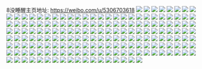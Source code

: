 8没睡醒主页地址: https://weibo.com/u/5306703618 
![](https://wx4.sinaimg.cn/mw2000/005N8o1Qgy1h94r94c2lhj32402u3b2b.jpg) 
![](https://wx4.sinaimg.cn/mw2000/005N8o1Qgy1h94r994hgnj32c03401kz.jpg) 
![](https://wx4.sinaimg.cn/mw2000/005N8o1Qgy1h94rau85tfj3238376u0z.jpg) 
![](https://wx4.sinaimg.cn/mw2000/005N8o1Qgy1h8yruuf4oej324i2u0npe.jpg) 
![](https://wx4.sinaimg.cn/mw2000/005N8o1Qgy1h8yruvqi8cj320l2otb2a.jpg) 
![](https://wx4.sinaimg.cn/mw2000/005N8o1Qgy1h8yruxf68mj329q30y7wj.jpg) 
![](https://wx4.sinaimg.cn/mw2000/005N8o1Qgy1h8s42gq7mgj30wp0osdmd.jpg) 
![](https://wx4.sinaimg.cn/mw2000/005N8o1Qgy1h8s42hp2f3j31ia20db29.jpg) 
![](https://wx4.sinaimg.cn/mw2000/005N8o1Qgy1h8s42j4kgnj31ya2lpe41.jpg) 
![](https://wx4.sinaimg.cn/mw2000/005N8o1Qgy1h8s42kfhvpj31sc2ds4qq.jpg) 
![](https://wx4.sinaimg.cn/mw2000/005N8o1Qgy1h8s42mig31j30u0140k3n.jpg) 
![](https://wx4.sinaimg.cn/mw2000/005N8o1Qgy1h8s42qpevdj31zh2naqv5.jpg) 
![](https://wx4.sinaimg.cn/mw2000/005N8o1Qgy1h8s42t7z39j31tb2f3kjl.jpg) 
![](https://wx4.sinaimg.cn/mw2000/005N8o1Qly1h7gpde4vpwj31400u0jur.jpg) 
![](https://wx4.sinaimg.cn/mw2000/005N8o1Qly1h7gpdenb2uj30u0140thv.jpg) 
![](https://wx4.sinaimg.cn/mw2000/005N8o1Qly1h7gpdd62qlj30u01dlwg9.jpg) 
![](https://wx4.sinaimg.cn/mw2000/005N8o1Qly1h7gpdcn0gaj30u0140ju7.jpg) 
![](https://wx4.sinaimg.cn/mw2000/005N8o1Qgy1h70msayjjpj314r1icked.jpg) 
![](https://wx4.sinaimg.cn/mw2000/005N8o1Qgy1h70msfeg76j32c0340x6p.jpg) 
![](https://wx4.sinaimg.cn/mw2000/005N8o1Qgy1h70msmp35ij32c03404qs.jpg) 
![](https://wx4.sinaimg.cn/mw2000/005N8o1Qgy1h6zcpqlkimj31sc2ds4qq.jpg) 
![](https://wx4.sinaimg.cn/mw2000/005N8o1Qgy1h6zcpxhr88j321j2p9jvg.jpg) 
![](https://wx4.sinaimg.cn/mw2000/005N8o1Qgy1h6zcpv0dg8j31rw2ds7wi.jpg) 
![](https://wx4.sinaimg.cn/mw2000/005N8o1Qgy1h6zcpnnmxgj31oq28zqv5.jpg) 
![](https://wx4.sinaimg.cn/mw2000/005N8o1Qgy1h6sguqxjvnj326m2wuu0x.jpg) 
![](https://wx4.sinaimg.cn/mw2000/005N8o1Qgy1h6sguug9kej30zk0k0aaf.jpg) 
![](https://wx4.sinaimg.cn/mw2000/005N8o1Qgy1h6sgutqhysj30u0140dgo.jpg) 
![](https://wx4.sinaimg.cn/mw2000/005N8o1Qgy1h6df4jsfquj30u0140gog.jpg) 
![](https://wx4.sinaimg.cn/mw2000/005N8o1Qgy1h6df4p88hjj30u013ztdz.jpg) 
![](https://wx4.sinaimg.cn/mw2000/005N8o1Qgy1h6df4otyj6j30u01407fg.jpg) 
![](https://wx4.sinaimg.cn/mw2000/005N8o1Qgy1h5j1jch1kuj30ux0u00z6.jpg) 
![](https://wx4.sinaimg.cn/mw2000/005N8o1Qgy1h5fsgfg8fyj31sc2ds1kz.jpg) 
![](https://wx4.sinaimg.cn/mw2000/005N8o1Qgy1h5fslyif54j3289309b2a.jpg) 
![](https://wx4.sinaimg.cn/mw2000/005N8o1Qgy1h5fsm10lcaj31o0280e81.jpg) 
![](https://wx4.sinaimg.cn/mw2000/005N8o1Qgy1h5fsm5yaocj31s22dfnfx.jpg) 
![](https://wx4.sinaimg.cn/mw2000/005N8o1Qgy1h5fsm3t2ndj32ff38fu0y.jpg) 
![](https://wx4.sinaimg.cn/mw2000/005N8o1Qgy1h5elq0l30gj30u014010b.jpg) 
![](https://wx4.sinaimg.cn/mw2000/005N8o1Qgy1h5elq18qchj30u014bjz2.jpg) 
![](https://wx4.sinaimg.cn/mw2000/005N8o1Qgy1h5elpzl4ncj30u014djyi.jpg) 
![](https://wx4.sinaimg.cn/mw2000/005N8o1Qgy1h5elq1xks2j30u014b7cg.jpg) 
![](https://wx4.sinaimg.cn/mw2000/005N8o1Qgy1h5b0fiudvbj32c0340qv6.jpg) 
![](https://wx4.sinaimg.cn/mw2000/005N8o1Qgy1h5b0fmgds6j31wc2jzx6p.jpg) 
![](https://wx4.sinaimg.cn/mw2000/005N8o1Qgy1h5b0fobwlgj30q70vn45a.jpg) 
![](https://wx4.sinaimg.cn/mw2000/005N8o1Qgy1h5b0fqj7uoj328g2z9qv6.jpg) 
![](https://wx4.sinaimg.cn/mw2000/005N8o1Qgy1h5b0frn2w1j31sc2dsu0x.jpg) 
![](https://wx4.sinaimg.cn/mw2000/005N8o1Qgy1h4trzv83o6j30u01400yq.jpg) 
![](https://wx4.sinaimg.cn/mw2000/005N8o1Qgy1h4trzuj54tj30u00xa46t.jpg) 
![](https://wx4.sinaimg.cn/mw2000/005N8o1Qgy1h4ts02simlj30u01400yo.jpg) 
![](https://wx4.sinaimg.cn/mw2000/005N8o1Qgy1h4trzwp7xxj30u00x4dmf.jpg) 
![](https://wx4.sinaimg.cn/mw2000/005N8o1Qgy1h4trzylc23j30u0140jy8.jpg) 
![](https://wx4.sinaimg.cn/mw2000/005N8o1Qgy1h4ts01gkzvj30u014010h.jpg) 
![](https://wx4.sinaimg.cn/mw2000/005N8o1Qgy1h4g0w311ppj31sc2dsx6p.jpg) 
![](https://wx4.sinaimg.cn/mw2000/005N8o1Qgy1h4g0w22wnkj31sc2dsx6p.jpg) 
![](https://wx4.sinaimg.cn/mw2000/005N8o1Qgy1h40vv6igrcj31o0280x6p.jpg) 
![](https://wx4.sinaimg.cn/mw2000/005N8o1Qgy1h40vveugx9j31o0280x6p.jpg) 
![](https://wx4.sinaimg.cn/mw2000/005N8o1Qgy1h40vvi0bc2j31hp1zme81.jpg) 
![](https://wx4.sinaimg.cn/mw2000/005N8o1Qgy1h40vuosl0aj32c0340b2b.jpg) 
![](https://wx4.sinaimg.cn/mw2000/005N8o1Qgy1h36rfdf3d6j30u014edn1.jpg) 
![](https://wx4.sinaimg.cn/mw2000/005N8o1Qgy1h36rfe9ko9j30u0151wm1.jpg) 
![](https://wx4.sinaimg.cn/mw2000/005N8o1Qgy1h36rff3xzzj30u0140126.jpg) 
![](https://wx4.sinaimg.cn/mw2000/005N8o1Qgy1h36rffw20jj30u0140ti2.jpg) 
![](https://wx4.sinaimg.cn/mw2000/005N8o1Qgy1h2v3928u44j325c2vvx6p.jpg) 
![](https://wx4.sinaimg.cn/mw2000/005N8o1Qgy1h2v393mbm5j321y2r8qv5.jpg) 
![](https://wx4.sinaimg.cn/mw2000/005N8o1Qgy1h2v390892kj321m2q61ky.jpg) 
![](https://wx4.sinaimg.cn/mw2000/005N8o1Qgy1h2v395k4eqj32c0340qv7.jpg) 
![](https://wx4.sinaimg.cn/mw2000/005N8o1Qgy1h2pih2i4jmj30u014edny.jpg) 
![](https://wx4.sinaimg.cn/mw2000/005N8o1Qgy1h2pih4gj8zj30u014mwm6.jpg) 
![](https://wx4.sinaimg.cn/mw2000/005N8o1Qgy1h2pih6gh35j30u014cgt1.jpg) 
![](https://wx4.sinaimg.cn/mw2000/005N8o1Qgy1h2pigzr2jaj30u014cgtb.jpg) 
![](https://wx4.sinaimg.cn/mw2000/005N8o1Qgy1h2bkpugs6gj32c0340b2a.jpg) 
![](https://wx4.sinaimg.cn/mw2000/005N8o1Qgy1h2bkpx78s1j30zk1bewo0.jpg) 
![](https://wx4.sinaimg.cn/mw2000/005N8o1Qgy1h2bkpzj4hbj32422w8npd.jpg) 
![](https://wx4.sinaimg.cn/mw2000/005N8o1Qgy1h2bkq2r8brj33402c04qr.jpg) 
![](https://wx4.sinaimg.cn/mw2000/005N8o1Qgy1h2bkqa7musj32522wfu0y.jpg) 
![](https://wx4.sinaimg.cn/mw2000/005N8o1Qgy1h2bkqavm4oj31ba0zgdmz.jpg) 
![](https://wx4.sinaimg.cn/mw2000/005N8o1Qgy1h23kgvzdanj31070u0gt4.jpg) 
![](https://wx4.sinaimg.cn/mw2000/005N8o1Qgy1h23kgwnls6j30u0140ai7.jpg) 
![](https://wx4.sinaimg.cn/mw2000/005N8o1Qgy1h1ud6qbd8sj30u01407b1.jpg) 
![](https://wx4.sinaimg.cn/mw2000/005N8o1Qgy1h1ud6queo6j30u0140n3t.jpg) 
![](https://wx4.sinaimg.cn/mw2000/005N8o1Qgy1h1ud6rdgi6j30u0148aht.jpg) 
![](https://wx4.sinaimg.cn/mw2000/005N8o1Qgy1h1ud6ry1nnj30u018sdpk.jpg) 
![](https://wx4.sinaimg.cn/mw2000/005N8o1Qgy1h1afjov61wj32202rihdt.jpg) 
![](https://wx4.sinaimg.cn/mw2000/005N8o1Qgy1h1afjpre5sj31o0280e81.jpg) 
![](https://wx4.sinaimg.cn/mw2000/005N8o1Qgy1h1afjruaitj31sc21gb29.jpg) 
![](https://wx4.sinaimg.cn/mw2000/005N8o1Qgy1h1afjw2itpj31q82blnpd.jpg) 
![](https://wx4.sinaimg.cn/mw2000/005N8o1Qgy1h1afkj5konj30u014eqfk.jpg) 
![](https://wx4.sinaimg.cn/mw2000/005N8o1Qgy1h1afjsudhvj323k2tku0x.jpg) 
![](https://wx4.sinaimg.cn/mw2000/005N8o1Qgy1h1afnm0xsoj31o0280qv5.jpg) 
![](https://wx4.sinaimg.cn/mw2000/005N8o1Qgy1h0udcd1jcwj30u014ngup.jpg) 
![](https://wx4.sinaimg.cn/mw2000/005N8o1Qgy1h0udccbe3wj30u0140110.jpg) 
![](https://wx4.sinaimg.cn/mw2000/005N8o1Qgy1h0udcdmunuj30u0140ag7.jpg) 
![](https://wx4.sinaimg.cn/mw2000/005N8o1Qgy1h0udcecg9yj30u014hahz.jpg) 
![](https://wx4.sinaimg.cn/mw2000/005N8o1Qgy1h08dee44o5j32c0340qv5.jpg) 
![](https://wx4.sinaimg.cn/mw2000/005N8o1Qgy1h08do5em3tj32c03401kz.jpg) 
![](https://wx4.sinaimg.cn/mw2000/005N8o1Qgy1h08dedbrsqj31r02c04qq.jpg) 
![](https://wx4.sinaimg.cn/mw2000/005N8o1Qgy1h08deg7co4j311s1edgzj.jpg) 
![](https://wx4.sinaimg.cn/mw2000/005N8o1Qgy1h08dp1l7ffj30wi17aatq.jpg) 
![](https://wx4.sinaimg.cn/mw2000/005N8o1Qgy1h09g71nzdqj30u0140dpp.jpg) 
![](https://wx4.sinaimg.cn/mw2000/005N8o1Qgy1h02kb9jb8gj30u0140qbp.jpg) 
![](https://wx4.sinaimg.cn/mw2000/005N8o1Qgy1h02kba513ej30u014011e.jpg) 
![](https://wx4.sinaimg.cn/mw2000/005N8o1Qgy1h02kbappnbj30u0140gum.jpg) 
![](https://wx4.sinaimg.cn/mw2000/005N8o1Qgy1h02kbbbm1fj30u0140grn.jpg) 
![](https://wx4.sinaimg.cn/mw2000/005N8o1Qgy1gzyvrla4tgj30u01400zh.jpg) 
![](https://wx4.sinaimg.cn/mw2000/005N8o1Qgy1gzyvrn3sinj30u014ctfu.jpg) 
![](https://wx4.sinaimg.cn/mw2000/005N8o1Qgy1gzyvrq902yj30u0140gsz.jpg) 
![](https://wx4.sinaimg.cn/mw2000/005N8o1Qgy1gzyvv9yy6oj30u014mtge.jpg) 
![](https://wx4.sinaimg.cn/mw2000/005N8o1Qgy1gzvxteg5kjj324k2uynpd.jpg) 
![](https://wx4.sinaimg.cn/mw2000/005N8o1Qgy1gzvxtheijrj32a633c4qs.jpg) 
![](https://wx4.sinaimg.cn/mw2000/005N8o1Qgy1gzvxtkiswoj31u02gqhdt.jpg) 
![](https://wx4.sinaimg.cn/mw2000/005N8o1Qgy1gzvxtoknh9j31ge1xv1kx.jpg) 
![](https://wx4.sinaimg.cn/mw2000/005N8o1Qgy1gzvxtffr21j31u32hvu0x.jpg) 
![](https://wx4.sinaimg.cn/mw2000/005N8o1Qgy1gzvxti7ldgj318y1nyb29.jpg) 
![](https://wx4.sinaimg.cn/mw2000/005N8o1Qgy1gzvxtnp4taj32c0340hdv.jpg) 
![](https://wx4.sinaimg.cn/mw2000/005N8o1Qgy1gzq6hliaiij31r62dox6p.jpg) 
![](https://wx4.sinaimg.cn/mw2000/005N8o1Qgy1gzq6hq6t1yj31zo2nk4qp.jpg) 
![](https://wx4.sinaimg.cn/mw2000/005N8o1Qgy1gzq6hz5duhj311g0pwgw6.jpg) 
![](https://wx4.sinaimg.cn/mw2000/005N8o1Qgy1gzq6hr48udj32c0340qv5.jpg) 
![](https://wx4.sinaimg.cn/mw2000/005N8o1Qgy1gzq6hu3jqdj31vt2iex6p.jpg) 
![](https://wx4.sinaimg.cn/mw2000/005N8o1Qgy1gzq6hkjkywj31vd2j0u0x.jpg) 
![](https://wx4.sinaimg.cn/mw2000/005N8o1Qgy1gzq6hurgu3j31op28xb29.jpg) 
![](https://wx4.sinaimg.cn/mw2000/005N8o1Qgy1gzlc9g5fxxj32as32db2b.jpg) 
![](https://wx4.sinaimg.cn/mw2000/005N8o1Qgy1gzlc9vhtizj32gi1qzb2a.jpg) 
![](https://wx4.sinaimg.cn/mw2000/005N8o1Qgy1gzlc9iwa2rj31ty2fx1ky.jpg) 
![](https://wx4.sinaimg.cn/mw2000/005N8o1Qgy1gzlc9tme3uj31o026be81.jpg) 
![](https://wx4.sinaimg.cn/mw2000/005N8o1Qgy1gzlc9pmgxlj31ww2jvx6p.jpg) 
![](https://wx4.sinaimg.cn/mw2000/005N8o1Qgy1gzlcbv5xkcj31sd2eje81.jpg) 
![](https://wx4.sinaimg.cn/mw2000/005N8o1Qgy1gzlc9qdbwtj31gr1ychdt.jpg) 
![](https://wx4.sinaimg.cn/mw2000/005N8o1Qgy1gzj7dzvb7oj322s2sgqv5.jpg) 
![](https://wx4.sinaimg.cn/mw2000/005N8o1Qgy1gzj7e1bj56j31x12mpkjl.jpg) 
![](https://wx4.sinaimg.cn/mw2000/005N8o1Qgy1gzj7e2miikj321k2q3b2a.jpg) 
![](https://wx4.sinaimg.cn/mw2000/005N8o1Qgy1gzj7e3m9u8j320o2pnnpd.jpg) 
![](https://wx4.sinaimg.cn/mw2000/005N8o1Qgy1gzfd5m65z2j31t52gdqv5.jpg) 
![](https://wx4.sinaimg.cn/mw2000/005N8o1Qgy1gzfd5qmrfjj32c0340e83.jpg) 
![](https://wx4.sinaimg.cn/mw2000/005N8o1Qgy1gzfd5kkmdmj31o0280kjl.jpg) 
![](https://wx4.sinaimg.cn/mw2000/005N8o1Qgy1gzfd5p9dijj32c0340qv8.jpg) 
![](https://wx4.sinaimg.cn/mw2000/005N8o1Qgy1gzfd5lfbo5j31sc1g81kx.jpg) 
![](https://wx4.sinaimg.cn/mw2000/005N8o1Qgy1gzfd5s5xehj31z02mou0x.jpg) 
![](https://wx4.sinaimg.cn/mw2000/005N8o1Qgy1gz9w81vvexj31zb2n3x6p.jpg) 
![](https://wx4.sinaimg.cn/mw2000/005N8o1Qgy1gz9w7zegffj32c0340qv8.jpg) 
![](https://wx4.sinaimg.cn/mw2000/005N8o1Qgy1gz9w80lw93j322v2sqqv5.jpg) 
![](https://wx4.sinaimg.cn/mw2000/005N8o1Qgy1gz9w866bwpj30wi16rqmo.jpg) 
![](https://wx4.sinaimg.cn/mw2000/005N8o1Qgy1gz9w7vblypj31o0280hdt.jpg) 
![](https://wx4.sinaimg.cn/mw2000/005N8o1Qgy1gz9w7xb78yj31sc2dsu0y.jpg) 
![](https://wx4.sinaimg.cn/mw2000/005N8o1Qgy1gz9w87i8ytj326z2xab2a.jpg) 
![](https://wx4.sinaimg.cn/mw2000/005N8o1Qgy1gyzbzq6cdfj317k1m6kcj.jpg) 
![](https://wx4.sinaimg.cn/mw2000/005N8o1Qgy1gyzbzpktntj31uc2h1b29.jpg) 
![](https://wx4.sinaimg.cn/mw2000/005N8o1Qgy1gyzbzsb2mdj32c03407wk.jpg) 
![](https://wx4.sinaimg.cn/mw2000/005N8o1Qgy1gyzbztknk4j31r02c07wi.jpg) 
![](https://wx4.sinaimg.cn/mw2000/005N8o1Qgy1gygoopo9csj30u0140qas.jpg) 
![](https://wx4.sinaimg.cn/mw2000/005N8o1Qgy1gygoop620uj30u014010b.jpg) 
![](https://wx4.sinaimg.cn/mw2000/005N8o1Qgy1gygooq1w2mj30u014hdnd.jpg) 
![](https://wx4.sinaimg.cn/mw2000/005N8o1Qgy1gygooqjn2cj30u0140jyx.jpg) 
![](https://wx4.sinaimg.cn/mw2000/005N8o1Qgy1gy9uurfh7ij31r12d6e81.jpg) 
![](https://wx4.sinaimg.cn/mw2000/005N8o1Qgy1gy9uusqu2dj31rr2ehu0x.jpg) 
![](https://wx4.sinaimg.cn/mw2000/005N8o1Qgy1gy9uuv29gsj31u42iznpd.jpg) 
![](https://wx4.sinaimg.cn/mw2000/005N8o1Qgy1gy9uuw09psj31oj2aehdt.jpg) 
![](https://wx4.sinaimg.cn/mw2000/005N8o1Qgy1gxmqg3wol6j31qa2bzu0x.jpg) 
![](https://wx4.sinaimg.cn/mw2000/005N8o1Qgy1gxmqg2zxzrj31kc234qv5.jpg) 
![](https://wx4.sinaimg.cn/mw2000/005N8o1Qgy1gxmqg4xpuxj31nl28onpd.jpg) 
![](https://wx4.sinaimg.cn/mw2000/005N8o1Qgy1gxmqg65mg1j31xq2lz1ky.jpg) 
![](https://wx4.sinaimg.cn/mw2000/005N8o1Qgy1gxlh7q4iyhj30u014ctgu.jpg) 
![](https://wx4.sinaimg.cn/mw2000/005N8o1Qgy1gxlh7qwf0oj30u014ddnk.jpg) 
![](https://wx4.sinaimg.cn/mw2000/005N8o1Qgy1gxlh7s105xj30u014ewn4.jpg) 
![](https://wx4.sinaimg.cn/mw2000/005N8o1Qgy1gxlh7t1859j30u01407bl.jpg) 
![](https://wx4.sinaimg.cn/mw2000/005N8o1Qgy1gwi19okxunj31x32lvnpd.jpg) 
![](https://wx4.sinaimg.cn/mw2000/005N8o1Qgy1gwi19z7osaj31zk2o7qv5.jpg) 
![](https://wx4.sinaimg.cn/mw2000/005N8o1Qgy1gwi19ledipj322q2rn7wi.jpg) 
![](https://wx4.sinaimg.cn/mw2000/005N8o1Qgy1gwi19voho1j31mp278u0x.jpg) 
![](https://wx4.sinaimg.cn/mw2000/005N8o1Qgy1gwi1a2vtl9j31xs2lvqv5.jpg) 
![](https://wx4.sinaimg.cn/mw2000/005N8o1Qgy1gwi19rssdkj31zc2nznpd.jpg) 
![](https://wx4.sinaimg.cn/mw2000/005N8o1Qgy1gwft3eqbphj324e2uke82.jpg) 
![](https://wx4.sinaimg.cn/mw2000/005N8o1Qgy1gwft2tlzhwj31xi2l91ky.jpg) 
![](https://wx4.sinaimg.cn/mw2000/005N8o1Qgy1gwft3g8snyj31xf2llqv5.jpg) 
![](https://wx4.sinaimg.cn/mw2000/005N8o1Qgy1gwft3sv32fj324z2veb2a.jpg) 
![](https://wx4.sinaimg.cn/mw2000/005N8o1Qgy1gvzluwje8fj323v2twb2a.jpg) 
![](https://wx4.sinaimg.cn/mw2000/005N8o1Qgy1gvzluxl80jj323w2tye82.jpg) 
